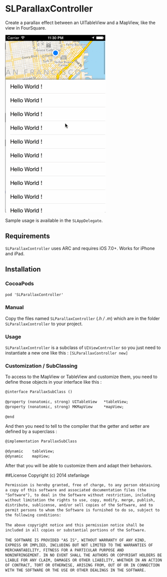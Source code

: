 # SLParallaxController

Create a parallax effect between an UITableView and a MapView, like the view in FourSquare.

![demo](screenshots/demo.gif)

Sample usage is available in the `SLAppDelegate`.


## Requirements

`SLParallaxController` uses ARC and requires iOS 7.0+. Works for iPhone and iPad.

## Installation

### CocoaPods

`pod 'SLParallaxController'`

### Manual

Copy the files named `SLParallaxController` (_.h / .m_) which are in the folder `SLParallaxController` to your project.

### Usage

`SLParallaxController` is a subclass of `UIViewController` so you just need to instantiate a new one like this : `[SLParallaxController new]`

### Customization / SubClassing

To access to the MapView or TableView and customize them, you need to define those objects in your interface like this :

	@interface ParallaxSubClass ()

	@property (nonatomic, strong) UITableView 	*tableView;
	@property (nonatomic, strong) MKMapView 	*mapView;
	
	@end

And then you need to tell to the compiler that the getter and setter are defined by a superclass :
	
	@implementation ParallaxSubClass

	@dynamic 	tableView;
	@dynamic	mapView;
	
After that you will be able to customize them and adapt their behaviors.


##License
	Copyright (c) 2014 stefanlage

	Permission is hereby granted, free of charge, to any person obtaining
	a copy of this software and associated documentation files (the
	"Software"), to deal in the Software without restriction, including
	without limitation the rights to use, copy, modify, merge, publish,
	distribute, sublicense, and/or sell copies of the Software, and to
	permit persons to whom the Software is furnished to do so, subject to
	the following conditions:

	The above copyright notice and this permission notice shall be
	included in all copies or substantial portions of the Software.

	THE SOFTWARE IS PROVIDED "AS IS", WITHOUT WARRANTY OF ANY KIND,
	EXPRESS OR IMPLIED, INCLUDING BUT NOT LIMITED TO THE WARRANTIES OF
	MERCHANTABILITY, FITNESS FOR A PARTICULAR PURPOSE AND
	NONINFRINGEMENT. IN NO EVENT SHALL THE AUTHORS OR COPYRIGHT HOLDERS BE
	LIABLE FOR ANY CLAIM, DAMAGES OR OTHER LIABILITY, WHETHER IN AN ACTION
	OF CONTRACT, TORT OR OTHERWISE, ARISING FROM, OUT OF OR IN CONNECTION
	WITH THE SOFTWARE OR THE USE OR OTHER DEALINGS IN THE SOFTWARE.

